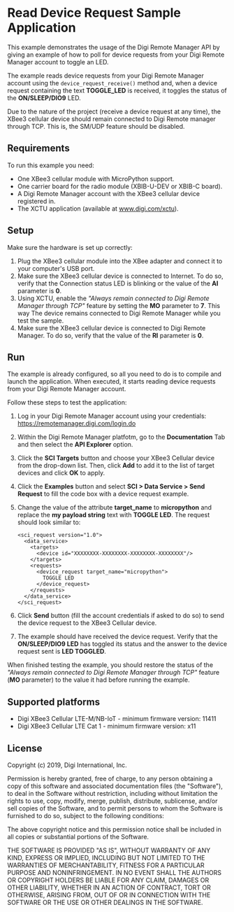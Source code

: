 Read Device Request Sample Application
======================================

This example demonstrates the usage of the Digi Remote Manager API by giving
an example of how to poll for device requests from your Digi Remote Manager
account to toggle an LED.

The example reads device requests from your Digi Remote Manager account using
the `device_request_receive()` method and, when a device request containing the
text **TOGGLE_LED** is received, it toggles the status of the
**ON/SLEEP/DIO9** LED.

Due to the nature of the project (receive a device request at any time), the
XBee3 cellular device should remain connected to Digi Remote manager through
TCP. This is, the SM/UDP feature should be disabled.

Requirements
------------

To run this example you need:

* One XBee3 cellular module with MicroPython support.
* One carrier board for the radio module (XBIB-U-DEV or XBIB-C board).
* A Digi Remote Manager account with the XBee3 cellular device registered in.
* The XCTU application (available at www.digi.com/xctu).

Setup
-----

Make sure the hardware is set up correctly:

1. Plug the XBee3 cellular module into the XBee adapter and connect it to your
   computer's USB port.
2. Make sure the XBee3 cellular device is connected to Internet. To do so,
   verify that the Connection status LED is blinking or the value of the
   **AI** parameter is **0**.
3. Using XCTU, enable the *"Always remain connected to Digi Remote Manager 
   through TCP"* feature by setting the **MO** parameter to **7**. This way The
   device remains connected to Digi Remote Manager while you test the sample. 
4. Make sure the XBee3 cellular device is connected to Digi Remote Manager. To
   do so, verify that the value of the **RI** parameter is **0**.

Run
---

The example is already configured, so all you need to do is to compile and 
launch the application. When executed, it starts reading device requests from
your Digi Remote Manager account.

Follow these steps to test the application:

1. Log in your Digi Remote Manager account using your credentials: 
   https://remotemanager.digi.com/login.do
2. Within the Digi Remote Manager platfotm, go to the **Documentation** Tab
   and then select the **API Explorer** option.
3. Click the **SCI Targets** button and choose your XBee3 Cellular device from
   the drop-down list. Then, click **Add** to add it to the list of target
   devices and click **OK** to apply.
4. Click the **Examples** button and select **SCI > Data Service >
   Send Request** to fill the code box with a device request example.
5. Change the value of the attribute **target_name** to **micropython** and   
   replace the **my payload string** text with **TOGGLE LED**. The request
   should look similar to:
   
       <sci_request version="1.0">
         <data_service>
           <targets>
             <device id="XXXXXXXX-XXXXXXXX-XXXXXXXX-XXXXXXXX"/>
           </targets>
           <requests>
             <device_request target_name="micropython"> 
               TOGGLE LED
             </device_request>
           </requests>
         </data_service>
       </sci_request>
   
6. Click **Send** button (fill the account credentials if asked to do so) to
   send the device request to the XBee3 Cellular device.
7. The example should have received the device request. Verify that the
   **ON/SLEEP/DIO9 LED** has toggled its status and the answer to the device
   request sent is **LED TOGGLED**.

When finished testing the example, you should restore the status of the
*"Always remain connected to Digi Remote Manager through TCP"* feature (**MO**
parameter) to the value it had before running the example.

Supported platforms
-------------------

* Digi XBee3 Cellular LTE-M/NB-IoT - minimum firmware version: 11411
* Digi XBee3 Cellular LTE Cat 1 - minimum firmware version: x11

License
-------

Copyright (c) 2019, Digi International, Inc.

Permission is hereby granted, free of charge, to any person obtaining a copy
of this software and associated documentation files (the "Software"), to deal
in the Software without restriction, including without limitation the rights
to use, copy, modify, merge, publish, distribute, sublicense, and/or sell
copies of the Software, and to permit persons to whom the Software is
furnished to do so, subject to the following conditions:

The above copyright notice and this permission notice shall be included in all
copies or substantial portions of the Software.

THE SOFTWARE IS PROVIDED "AS IS", WITHOUT WARRANTY OF ANY KIND, EXPRESS OR
IMPLIED, INCLUDING BUT NOT LIMITED TO THE WARRANTIES OF MERCHANTABILITY,
FITNESS FOR A PARTICULAR PURPOSE AND NONINFRINGEMENT. IN NO EVENT SHALL THE
AUTHORS OR COPYRIGHT HOLDERS BE LIABLE FOR ANY CLAIM, DAMAGES OR OTHER
LIABILITY, WHETHER IN AN ACTION OF CONTRACT, TORT OR OTHERWISE, ARISING FROM,
OUT OF OR IN CONNECTION WITH THE SOFTWARE OR THE USE OR OTHER DEALINGS IN THE
SOFTWARE.